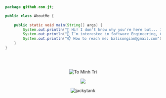 ```java
package github.com.jt;

public class AboutMe {
    
    public static void main(String[] args) {
        System.out.println("👋 Hi! I don't know why you're here but... I'm jt, a dude which appear to be a web developer");
        System.out.println("👀 I’m interested in Software Engineering, Cryptocurrency, and a bit of physics");
        System.out.println("📫 How to reach me: balisongian@gmail.com");
    }
}
```

  
 <br>
 <br>
  
 <p align="center">
  <img  src="https://github-readme-streak-stats.herokuapp.com/?user=jackytank&theme=white" alt="To Minh Tri" />
 </p>
 <p align="center">
  <img  src="https://github-readme-stats.vercel.app/api/top-langs/?username=jackytank&layout=compact&theme=white" /> 
 </p>
 <p align="center">
  <img src="https://komarev.com/ghpvc/?username=jackytank&label=Profile%20views&color=0e75b6&style=flat" alt="jackytank" /> 
 </p>
